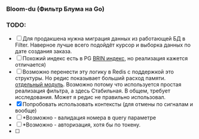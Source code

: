 ### Bloom-du (Фильтр Блума на Go)




### TODO:
- [ ] Для продакшена нужна миграция данных из работающей БД в Filter. Наверное лучше всего подойдёт курсор
  и выборка данных по дате создания заказа. 
- [ ] Похожий индекс есть в PG [BRIN индекс](https://postgrespro.ru/docs/postgresql/16/brin-builtin-opclasses), но реализация кажется отличается)
- [ ] Возможно перенести эту логику в Redis с поддержкой это структуры. Но редис показывает больший расход памяти.
[отдельный модуль](https://github.com/RedisBloom/RedisBloom). Возможно потому что используется простая реализация фильтра, 
а здесь Стабильная. В общем, требует исследования. Может я редис не правильно использовал.
- [x] Попробовать использовать контексты (для отмены по сигналам и вообще)
- [ ] *Возможно - валидация номера в query параметре
- [ ] *Возможно - авторизация, хотя бы по токену.
- [ ]